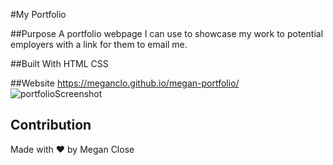 #My Portfolio

##Purpose
A portfolio webpage I can use to showcase my work to potential employers with a link for them to email me. 

##Built With
HTML
CSS

##Website
https://meganclo.github.io/megan-portfolio/
![portfolioScreenshot](https://user-images.githubusercontent.com/77699944/107179517-82c12a00-698b-11eb-9d52-35ae554efa6b.jpg)

## Contribution
Made with ❤️ by Megan Close

